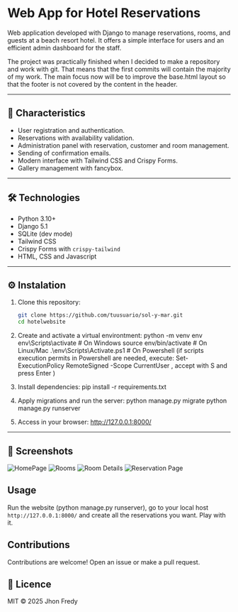 #  Web App for Hotel Reservations

Web application developed with Django to manage reservations, rooms, and guests at a beach resort hotel. It offers a simple interface for users and an efficient admin dashboard for the staff.

The project was practically finished when I decided to make a repository and work with git. That means that the first commits will contain the majority of my work. The main focus now will be to improve the base.html layout so that the footer is not covered by the content in the header.

---

## 🚀 Characteristics

- User registration and authentication.
- Reservations with availability validation.
- Administration panel with reservation, customer and room management.
- Sending of confirmation emails.
- Modern interface with Tailwind CSS and Crispy Forms.
- Gallery management with fancybox.

---

## 🛠️ Technologies

- Python 3.10+
- Django 5.1
- SQLite (dev mode)
- Tailwind CSS
- Crispy Forms with `crispy-tailwind`
- HTML, CSS and Javascript

---

## ⚙️ Instalation

1. Clone this repository:
   ```bash
   git clone https://github.com/tuusuario/sol-y-mar.git
   cd hotelwebsite

2. Create and activate a virtual environtment:
   python -m venv env
   env\Scripts\activate      # On Windows
   source env/bin/activate  # On Linux/Mac
   .\env\Scripts\Activate.ps1 # On Powershell (if scripts execution permits in Powershell are needed,     execute: Set-ExecutionPolicy RemoteSigned -Scope CurrentUser , accept with S and press Enter )


3. Install dependencies:
   pip install -r requirements.txt

4. Apply migrations and run the server:
   python manage.py migrate
   python manage.py runserver

5. Access in your browser:
   http://127.0.0.1:8000/

---
## 📸 Screenshots
![HomePage](screenshots/home.png)
![Rooms](screenshots/rooms.png)
![Room Details](screenshots/room_details.png)
![Reservation Page](screenshots/book.png)

## Usage
Run the website (python manage.py runserver), go to your local host `http://127.0.0.1:8000/` and create all the reservations you want. Play with it.

## Contributions
Contributions are welcome! Open an issue or make a pull request.


## 📄 Licence
MIT © 2025 Jhon Fredy
   


